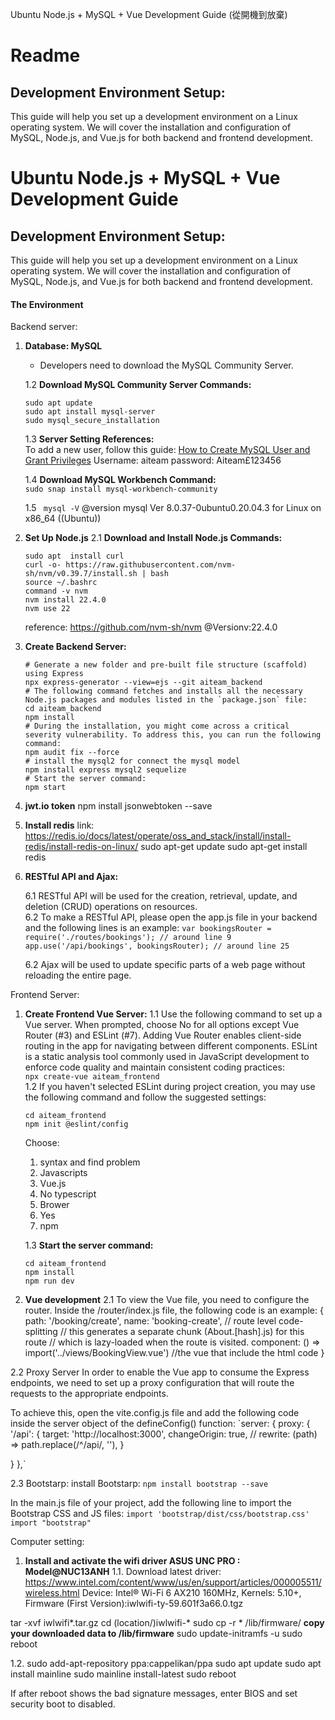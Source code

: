 Ubuntu Node.js + MySQL + Vue Development Guide
(從開機到放棄)
# Readme

## Development Environment Setup:
This guide will help you set up a development environment on a Linux operating system. We will cover the installation and configuration of MySQL, Node.js, and Vue.js for both backend and frontend development.

# Ubuntu Node.js + MySQL + Vue Development Guide

## Development Environment Setup:
This guide will help you set up a development environment on a Linux operating system. We will cover the installation and configuration of MySQL, Node.js, and Vue.js for both backend and frontend development.


#### The Environment

Backend server:
1. **Database: MySQL**
   - Developers need to download the MySQL Community Server.


   1.2 **Download MySQL Community Server Commands:**
   ```
   sudo apt update
   sudo apt install mysql-server
   sudo mysql_secure_installation
   ```

   1.3 **Server Setting References:**  
   To add a new user, follow this guide: [How to Create MySQL User and Grant Privileges](https://www.hostinger.com/tutorials/mysql/how-create-mysql-user-and-grant-permissions-command-line)
Username: aiteam
password: Aiteam£123456

   1.4 **Download MySQL Workbench Command:**  
   `sudo snap install mysql-workbench-community`   

   1.5 ` mysql -V` @version mysql  Ver 8.0.37-0ubuntu0.20.04.3 for Linux on x86_64 ((Ubuntu))


2. **Set Up Node.js**
   2.1 **Download and Install Node.js Commands:**

    ```
    sudo apt  install curl
    curl -o- https://raw.githubusercontent.com/nvm-sh/nvm/v0.39.7/install.sh | bash
    source ~/.bashrc
    command -v nvm
    nvm install 22.4.0
    nvm use 22
    ```

    reference: https://github.com/nvm-sh/nvm
    @Versionv:22.4.0




3. **Create Backend Server:**
   ```
   # Generate a new folder and pre-built file structure (scaffold) using Express
   npx express-generator --view=ejs --git aiteam_backend  
   # The following command fetches and installs all the necessary Node.js packages and modules listed in the `package.json` file:  
   cd aiteam_backend  
   npm install  
   # During the installation, you might come across a critical severity vulnerability. To address this, you can run the following command:  
   npm audit fix --force 
   # install the mysql2 for connect the mysql model
   npm install express mysql2 sequelize
   # Start the server command:
   npm start
   ```

4. **jwt.io token**
npm install jsonwebtoken --save


5. **Install redis**
link: https://redis.io/docs/latest/operate/oss_and_stack/install/install-redis/install-redis-on-linux/
sudo apt-get update
sudo apt-get install redis




6. **RESTful API and Ajax:**

   6.1 RESTful API will be used for the creation, retrieval, update, and deletion (CRUD) operations on resources.  
   6.2 To make a RESTful API, please open the app.js file in your backend and the following lines is an example:
`var bookingsRouter = require('./routes/bookings'); // around line 9`
`app.use('/api/bookings', bookingsRouter); // around line 25`



   6.2 Ajax will be used to update specific parts of a web page without reloading the entire page.







Frontend Server:
1. **Create Frontend Vue Server:**
   1.1 Use the following command to set up a Vue server. When prompted, choose No for all options except Vue Router (#3) and ESLint (#7). Adding Vue Router enables client-side routing in the app for navigating between different components. ESLint is a static analysis tool commonly used in JavaScript development to enforce code quality and maintain consistent coding practices:  
   `npx create-vue aiteam_frontend`  
   1.2 If you haven't selected ESLint during project creation, you may use the following command and follow the suggested settings:  
   ```
   cd aiteam_frontend
   npm init @eslint/config
   ```
   Choose: 
   1. syntax and find problem
   2. Javascripts
   3. Vue.js
   4. No typescript
   5. Brower
   6. Yes
   7. npm

   1.3 **Start the server command:**  
   ```
   cd aiteam_frontend
   npm install
   npm run dev
   ```



2. **Vue development**
2.1 To view the Vue file, you need to configure the router. Inside the /router/index.js file, the following code is an example:
{
  path: '/booking/create',
  name: 'booking-create',
  // route level code-splitting
  // this generates a separate chunk (About.[hash].js) for this route
  // which is lazy-loaded when the route is visited.
  component: () => import('../views/BookingView.vue') //the vue that include the html code
}

2.2 Proxy Server
In order to enable the Vue app to consume the Express endpoints, we need to set up a proxy configuration that will route the requests to the appropriate endpoints.

To achieve this, open the vite.config.js file and add the following code inside the server object of the defineConfig() function:
`server: {
    proxy: {
      '/api': {
            target: 'http://localhost:3000',
            changeOrigin: true,
            // rewrite: (path) => path.replace(/^\/api/, ''),
      }
   
 }
},`


2.3 Bootstarp:
install Bootstarp:
`npm install bootstrap --save`

In the main.js file of your project, add the following line to import the Bootstrap CSS and JS files:
`import 'bootstrap/dist/css/bootstrap.css'
import "bootstrap"`


Computer setting:
 1. **Install and activate the wifi driver ASUS UNC PRO : Model@NUC13ANH**
1.1. Download latest driver: https://www.intel.com/content/www/us/en/support/articles/000005511/wireless.html
Device: Intel® Wi-Fi 6 AX210 160MHz, Kernels: 5.10+, 
Firmware (First Version):iwlwifi-ty-59.601f3a66.0.tgz

tar -xvf iwlwifi*.tar.gz
cd (location/)iwlwifi-*
sudo cp -r * /lib/firmware/  **copy your downloaded data to /lib/firmware**
sudo update-initramfs -u
sudo reboot

1.2. sudo add-apt-repository ppa:cappelikan/ppa
sudo apt update
sudo apt install mainline
sudo mainline install-latest
sudo reboot

If after reboot shows the bad signature messages, enter BIOS and set security boot to disabled.



